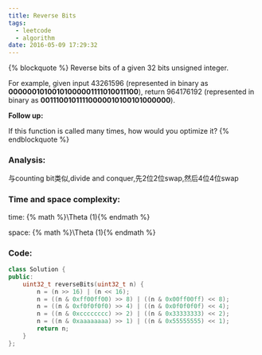 ```yaml
---
title: Reverse Bits
tags:
  - leetcode
  - algorithm
date: 2016-05-09 17:29:32
---
```

{% blockquote %}
Reverse bits of a given 32 bits unsigned integer.

For example, given input 43261596 (represented in binary as **00000010100101000001111010011100**), return 964176192 (represented in binary as **00111001011110000010100101000000**).

**Follow up:**

If this function is called many times, how would you optimize it?
{% endblockquote %}
<!-- more -->
### Analysis:
与counting bit类似,divide and conquer,先2位2位swap,然后4位4位swap
### Time and space complexity:
time: {% math %}\Theta (1){% endmath %}

space: {% math %}\Theta (1){% endmath %}
### Code:
```cpp
class Solution {
public:
    uint32_t reverseBits(uint32_t n) {
        n = (n >> 16) | (n << 16);
        n = ((n & 0xff00ff00) >> 8) | ((n & 0x00ff00ff) << 8);
        n = ((n & 0xf0f0f0f0) >> 4) | ((n & 0x0f0f0f0f) << 4);
        n = ((n & 0xcccccccc) >> 2) | ((n & 0x33333333) << 2);
        n = ((n & 0xaaaaaaaa) >> 1) | ((n & 0x55555555) << 1);
        return n;
    }
};
```
